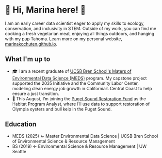 # 🌱 Hi, Marina here! 🌱

I am an early career data scientist eager to apply my skills to ecology, conservation, and inclusivity in STEM. Outside of my work, you can find me cooking a fresh vegetarian meal, enjoying all things outdoors, and hanging with my pup Tahoma. Learn more on my personal website, [marinakochuten.github.io](https://marinakochuten.github.io).

## What I'm up to 
- 🎓 I am a recent graduate of [UCSB Bren School's Maters of Environmental Data Science (MEDS)](https://bren.ucsb.edu/masters-programs/master-environmental-data-science) program. My capstone project supported the 2035 Initiative and the Community Labor Center, modeling clean energy job growth in California’s Central Coast to help ensure a just transition.
- 🦪 This August, I’m joining the [Puget Sound Restoration Fund](https://restorationfund.org) as the Habitat Program Analyst, where I’ll use data to support restoration of Olympia oysters and bull kelp in the Puget Sound.


<!--
Check out some of my projects: ... ... ... 
-->

## Education 
- MEDS (2025) <- Master Environmental Data Science | UCSB Bren School of Environmental Science & Resource Management 
- BS (2019) <- Environmental Science & Resource Management | UW Seattle


<!--
**marinakochuten/marinakochuten** is a ✨ _special_ ✨ repository because its `README.md` (this file) appears on your GitHub profile.

Here are some ideas to get you started:

- 🔭 I’m currently working on ...
- 🌱 I’m currently learning ...
- 👯 I’m looking to collaborate on ...
- 🤔 I’m looking for help with ...
- 💬 Ask me about ...
- 📫 How to reach me: ...
- 😄 Pronouns: ...
- ⚡ Fun fact: ...
-->
